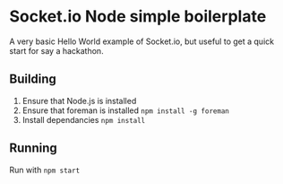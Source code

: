 # Socket.io Node simple boilerplate

A very basic Hello World example of Socket.io, but useful to get a quick start for say a hackathon.

## Building
1. Ensure that Node.js is installed
2. Ensure that foreman is installed `npm install -g foreman`
3. Install dependancies `npm install`

## Running
Run with `npm start`